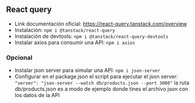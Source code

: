 ## React query 

- Link documentación oficial: https://react-query.tanstack.com/overview
- Instalación: `npm i @tanstack/react-query`
- Instalación de devtools: `npm i @tanstack/react-query-devtools`
- Instalar axios para consumir una API: `npm i axios`

### Opcional
- Instalar json server para simular una API: `npm i json-server`
- Configurar en el package.json el script para ejecutar el json server: `"server": "json-server --watch db/products.json --port 3000"` la ruta db/products.json es a modo de ejemplo donde tines el archivo json con los datos de la API